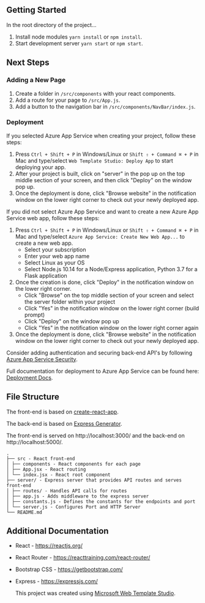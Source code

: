 ﻿## Getting Started

In the root directory of the project...

1. Install node modules `yarn install` or `npm install`.
2. Start development server `yarn start` or `npm start`.

## Next Steps


### Adding a New Page

1. Create a folder in `/src/components` with your react components.
2. Add a route for your page to `/src/App.js`.
3. Add a button to the navigation bar in `/src/components/NavBar/index.js`.


### Deployment

If you selected Azure App Service when creating your project, follow these steps:

1. Press `Ctrl + Shift + P` in Windows/Linux or `Shift ⇧ + Command ⌘ + P` in Mac and type/select `Web Template Studio: Deploy App` to start deploying your app.
2. After your project is built, click on "server" in the pop up on the top middle section of your screen, and then click "Deploy" on the window pop up.
3. Once the deployment is done, click "Browse website" in the notification window on the lower right corner to check out your newly deployed app.

If you did not select Azure App Service and want to create a new Azure App Service web app, follow these steps:

1. Press `Ctrl + Shift + P` in Windows/Linux or `Shift ⇧ + Command ⌘ + P` in Mac and type/select `Azure App Service: Create New Web App...` to create a new web app.
   - Select your subscription
   - Enter your web app name
   - Select Linux as your OS
   - Select Node.js 10.14 for a Node/Express application, Python 3.7 for a Flask application
2. Once the creation is done, click "Deploy" in the notification window on the lower right corner.
   - Click "Browse" on the top middle section of your screen and select the server folder within your project
   - Click "Yes" in the notification window on the lower right corner (build prompt)
   - Click "Deploy" on the window pop up
   - Click "Yes" in the notification window on the lower right corner again
3. Once the deployment is done, click "Browse website" in the notification window on the lower right corner to check out your newly deployed app.

Consider adding authentication and securing back-end API's by following [Azure App Service Security](https://docs.microsoft.com/en-us/azure/app-service/overview-security).

Full documentation for deployment to Azure App Service can be found here: [Deployment Docs](https://github.com/Microsoft/WebTemplateStudio/blob/dev/docs/deployment.md).

## File Structure

The front-end is based on [create-react-app](https://github.com/facebook/create-react-app).

The back-end is based on [Express Generator](https://expressjs.com/en/starter/generator.html).

The front-end is served on http://localhost:3000/ and the back-end on http://localhost:5000/.

```
.
├── src - React front-end
│ ├── components - React components for each page
│ ├── App.jsx - React routing
│ └── index.jsx - React root component
├── server/ - Express server that provides API routes and serves front-end
│ ├── routes/ - Handles API calls for routes
│ ├── app.js - Adds middleware to the express server
│ ├── constants.js - Defines the constants for the endpoints and port
│ └── server.js - Configures Port and HTTP Server
└── README.md
```

## Additional Documentation


- React - https://reactjs.org/
- React Router - https://reacttraining.com/react-router/

- Bootstrap CSS - https://getbootstrap.com/
- Express - https://expressjs.com/


  This project was created using [Microsoft Web Template Studio](https://github.com/Microsoft/WebTemplateStudio).
